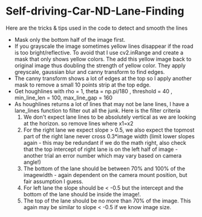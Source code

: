 # Self-driving-Car-ND-Lane-Finding

Here are the tricks & tips used in the code to detect and smooth the lines

<UL>
<LI> Mask only the bottom half of the image first.
<LI> If you grayscale the image sometimes yellow lines disappear if the road is too bright/reflective. 
To avoid that I use cv2.inRange and create a mask that only shows yellow colors. The add this yellow image back to original image
thus doubling the strength of yellow color. They apply greyscale, gaussian blur and canny transform to find edges.
<LI> The canny transform shows a lot of edges at the top so I apply another mask to remove a small 10 points strip at the top edge.
<LI> Get houghlines with rho = 1, theta = np.pi/180 , threshold = 40 , min_line_len = 100, max_line_gap = 160 
<LI> As houghlines returns a lot of lines that may not be lane lines, I have a lane_lines function to filter out all the junk. Here is the filter criteria
<OL>
<LI> We don't expect lane lines to be absolutely vertical as we are looking at the horizon. so remove lines where x1=x2
<LI> For the right lane we expect slope > 0.5, we also expect the topmost part of the right lane never cross 0.3*image width (limit lower slopes again - this may be redundant if we do the math right, also check that the top intercept of right lane is on the left half of image - another trial an error number which may vary based on camera angle!)
<LI> The bottom of the lane should be between 70% and 100% of the imagewidth - again dependent on the camera mount position, but fair assumption I guess.
<LI> For left lane the slope should be &lt; -0.5 but the intercept and the bottom of the lane should be inside the image!.
<LI> The top of the lane should be no more than 70% of the image. This again may be similar to slope  &lt; -0.5 if we know image size.
</OL>
</UL>
